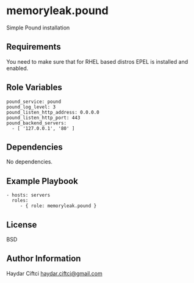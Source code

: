 memoryleak.pound
=========

Simple Pound installation

Requirements
------------

You need to make sure that for RHEL based distros EPEL is installed and enabled.

Role Variables
--------------

	pound_service: pound
	pound_log_level: 3
	pound_listen_http_address: 0.0.0.0
	pound_listen_http_port: 443
	pound_backend_servers: 
	  - [ '127.0.0.1', '80' ]

Dependencies
------------

No dependencies.

Example Playbook
----------------

    - hosts: servers
      roles:
         - { role: memoryleak.pound }

License
-------

BSD

Author Information
------------------

Haydar Ciftci <haydar.ciftci@gmail.com>